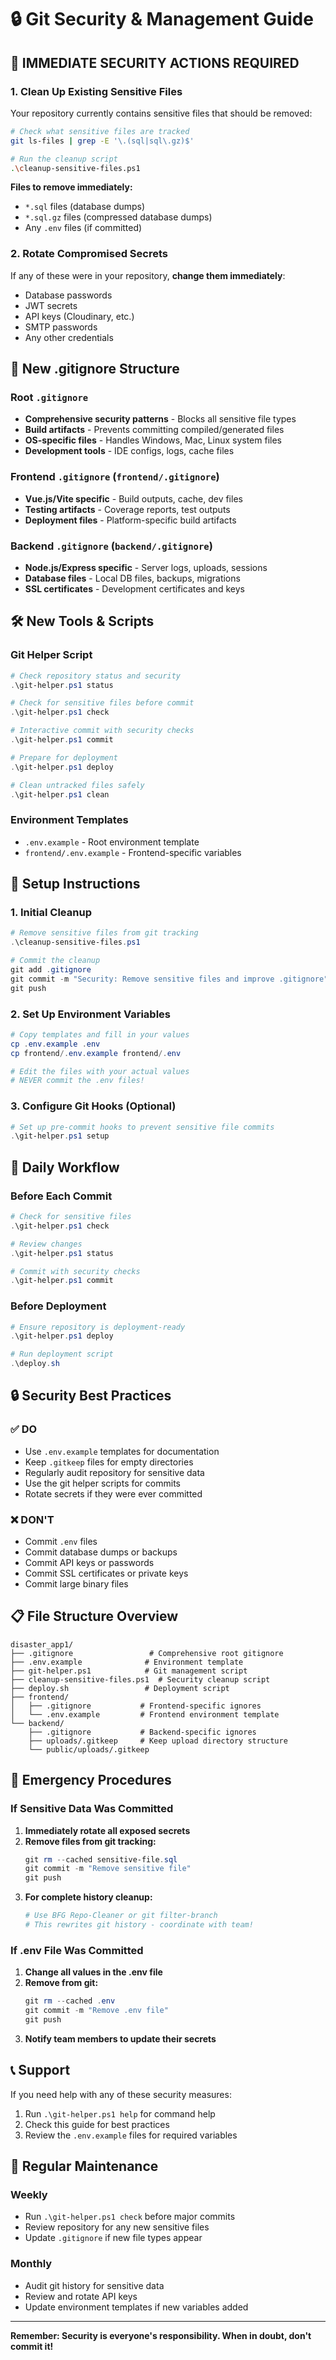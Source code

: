 # 🔒 Git Security & Management Guide

## 🚨 IMMEDIATE SECURITY ACTIONS REQUIRED

### 1. Clean Up Existing Sensitive Files
Your repository currently contains sensitive files that should be removed:

```bash
# Check what sensitive files are tracked
git ls-files | grep -E '\.(sql|sql\.gz)$'

# Run the cleanup script
.\cleanup-sensitive-files.ps1
```

**Files to remove immediately:**
- `*.sql` files (database dumps)
- `*.sql.gz` files (compressed database dumps)
- Any `.env` files (if committed)

### 2. Rotate Compromised Secrets
If any of these were in your repository, **change them immediately**:
- Database passwords
- JWT secrets
- API keys (Cloudinary, etc.)
- SMTP passwords
- Any other credentials

## 📁 New .gitignore Structure

### Root `.gitignore`
- **Comprehensive security patterns** - Blocks all sensitive file types
- **Build artifacts** - Prevents committing compiled/generated files
- **OS-specific files** - Handles Windows, Mac, Linux system files
- **Development tools** - IDE configs, logs, cache files

### Frontend `.gitignore` (`frontend/.gitignore`)
- **Vue.js/Vite specific** - Build outputs, cache, dev files
- **Testing artifacts** - Coverage reports, test outputs
- **Deployment files** - Platform-specific build artifacts

### Backend `.gitignore` (`backend/.gitignore`)
- **Node.js/Express specific** - Server logs, uploads, sessions
- **Database files** - Local DB files, backups, migrations
- **SSL certificates** - Development certificates and keys

## 🛠️ New Tools & Scripts

### Git Helper Script
```powershell
# Check repository status and security
.\git-helper.ps1 status

# Check for sensitive files before commit
.\git-helper.ps1 check

# Interactive commit with security checks
.\git-helper.ps1 commit

# Prepare for deployment
.\git-helper.ps1 deploy

# Clean untracked files safely
.\git-helper.ps1 clean
```

### Environment Templates
- `.env.example` - Root environment template
- `frontend/.env.example` - Frontend-specific variables

## 🔧 Setup Instructions

### 1. Initial Cleanup
```powershell
# Remove sensitive files from git tracking
.\cleanup-sensitive-files.ps1

# Commit the cleanup
git add .gitignore
git commit -m "Security: Remove sensitive files and improve .gitignore"
git push
```

### 2. Set Up Environment Variables
```powershell
# Copy templates and fill in your values
cp .env.example .env
cp frontend/.env.example frontend/.env

# Edit the files with your actual values
# NEVER commit the .env files!
```

### 3. Configure Git Hooks (Optional)
```powershell
# Set up pre-commit hooks to prevent sensitive file commits
.\git-helper.ps1 setup
```

## 🚀 Daily Workflow

### Before Each Commit
```powershell
# Check for sensitive files
.\git-helper.ps1 check

# Review changes
.\git-helper.ps1 status

# Commit with security checks
.\git-helper.ps1 commit
```

### Before Deployment
```powershell
# Ensure repository is deployment-ready
.\git-helper.ps1 deploy

# Run deployment script
.\deploy.sh
```

## 🔒 Security Best Practices

### ✅ DO
- Use `.env.example` templates for documentation
- Keep `.gitkeep` files for empty directories
- Regularly audit repository for sensitive data
- Use the git helper scripts for commits
- Rotate secrets if they were ever committed

### ❌ DON'T
- Commit `.env` files
- Commit database dumps or backups
- Commit API keys or passwords
- Commit SSL certificates or private keys
- Commit large binary files

## 📋 File Structure Overview

```
disaster_app1/
├── .gitignore                 # Comprehensive root gitignore
├── .env.example              # Environment template
├── git-helper.ps1            # Git management script
├── cleanup-sensitive-files.ps1  # Security cleanup script
├── deploy.sh                 # Deployment script
├── frontend/
│   ├── .gitignore           # Frontend-specific ignores
│   └── .env.example         # Frontend environment template
└── backend/
    ├── .gitignore           # Backend-specific ignores
    ├── uploads/.gitkeep     # Keep upload directory structure
    └── public/uploads/.gitkeep
```

## 🚨 Emergency Procedures

### If Sensitive Data Was Committed
1. **Immediately rotate all exposed secrets**
2. **Remove files from git tracking:**
   ```powershell
   git rm --cached sensitive-file.sql
   git commit -m "Remove sensitive file"
   git push
   ```
3. **For complete history cleanup:**
   ```bash
   # Use BFG Repo-Cleaner or git filter-branch
   # This rewrites git history - coordinate with team!
   ```

### If .env File Was Committed
1. **Change all values in the .env file**
2. **Remove from git:**
   ```powershell
   git rm --cached .env
   git commit -m "Remove .env file"
   git push
   ```
3. **Notify team members to update their secrets**

## 📞 Support

If you need help with any of these security measures:
1. Run `.\git-helper.ps1 help` for command help
2. Check this guide for best practices
3. Review the `.env.example` files for required variables

## 🔄 Regular Maintenance

### Weekly
- Run `.\git-helper.ps1 check` before major commits
- Review repository for any new sensitive files
- Update `.gitignore` if new file types appear

### Monthly
- Audit git history for sensitive data
- Review and rotate API keys
- Update environment templates if new variables added

---

**Remember: Security is everyone's responsibility. When in doubt, don't commit it!**
